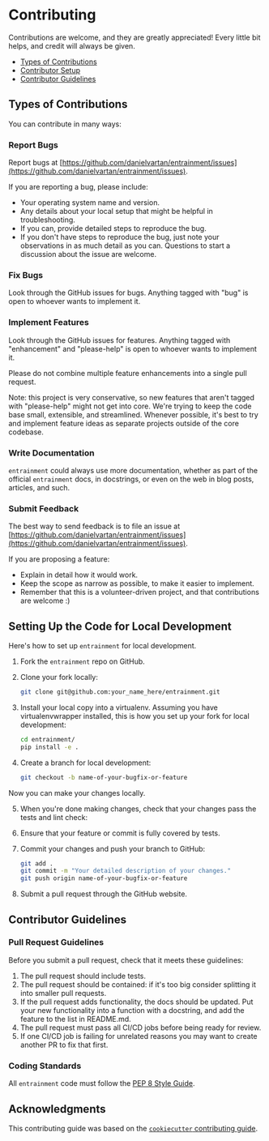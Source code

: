 # Contributing

Contributions are welcome, and they are greatly appreciated! Every little bit
helps, and credit will always be given.

- [Types of Contributions](#types-of-contributions)
- [Contributor Setup](#setting-up-the-code-for-local-development)
- [Contributor Guidelines](#contributor-guidelines)

## Types of Contributions

You can contribute in many ways:

### Report Bugs

Report bugs at
[https://github.com/danielvartan/entrainment/issues](https://github.com/danielvartan/entrainment/issues).

If you are reporting a bug, please include:

* Your operating system name and version.
* Any details about your local setup that might be helpful in troubleshooting.
* If you can, provide detailed steps to reproduce the bug.
* If you don't have steps to reproduce the bug, just note your observations in as much detail as you can.
  Questions to start a discussion about the issue are welcome.

### Fix Bugs

Look through the GitHub issues for bugs.
Anything tagged with "bug" is open to whoever wants to implement it.

### Implement Features

Look through the GitHub issues for features.
Anything tagged with "enhancement" and "please-help" is open to whoever wants to implement it.

Please do not combine multiple feature enhancements into a single pull request.

Note: this project is very conservative, so new features that aren't tagged with "please-help" might not get into core.
We're trying to keep the code base small, extensible, and streamlined.
Whenever possible, it's best to try and implement feature ideas as separate projects outside of the core codebase.

### Write Documentation

`entrainment` could always use more documentation, whether as part of the official `entrainment` docs, in docstrings, or even on the web in blog posts, articles, and such.

### Submit Feedback

The best way to send feedback is to file an issue at [https://github.com/danielvartan/entrainment/issues](https://github.com/danielvartan/entrainment/issues).

If you are proposing a feature:

- Explain in detail how it would work.
- Keep the scope as narrow as possible, to make it easier to implement.
- Remember that this is a volunteer-driven project, and that contributions are welcome :)

## Setting Up the Code for Local Development

Here's how to set up `entrainment` for local development.

1. Fork the `entrainment` repo on GitHub.
2. Clone your fork locally:

   ```bash
   git clone git@github.com:your_name_here/entrainment.git
   ```

3. Install your local copy into a virtualenv.
   Assuming you have virtualenvwrapper installed, this is how you set up your fork for local development:

   ```bash
   cd entrainment/
   pip install -e .
   ```

4. Create a branch for local development:

   ```bash
   git checkout -b name-of-your-bugfix-or-feature
   ```

Now you can make your changes locally.

5. When you're done making changes, check that your changes pass the tests and lint check:

6. Ensure that your feature or commit is fully covered by tests.

7. Commit your changes and push your branch to GitHub:

   ```bash
   git add .
   git commit -m "Your detailed description of your changes."
   git push origin name-of-your-bugfix-or-feature
   ```

8. Submit a pull request through the GitHub website.

## Contributor Guidelines

### Pull Request Guidelines

Before you submit a pull request, check that it meets these guidelines:

1. The pull request should include tests.
2. The pull request should be contained:
   if it's too big consider splitting it into smaller pull requests.
3. If the pull request adds functionality, the docs should be updated.
   Put your new functionality into a function with a docstring, and add the feature to the list in README.md.
4. The pull request must pass all CI/CD jobs before being ready for review.
5. If one CI/CD job is failing for unrelated reasons you may want to create another PR to fix that first.

### Coding Standards

All `entrainment` code must follow the [PEP 8 Style Guide](https://peps.python.org/pep-0008/).

## Acknowledgments

This contributing guide was based on the [`cookiecutter` contributing guide](https://github.com/cookiecutter/cookiecutter/blob/main/CONTRIBUTING.md).
